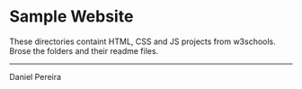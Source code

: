 Sample Website
==============

These directories containt HTML, CSS and JS projects from w3schools.  Brose the folders and their readme files.

---
Daniel Pereira

